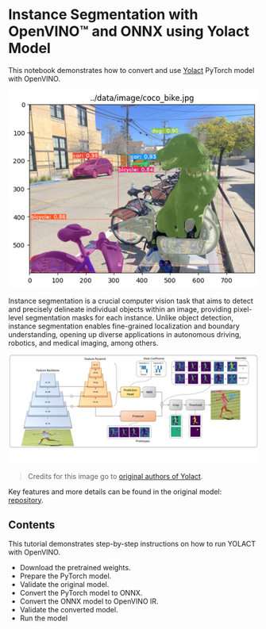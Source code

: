 
# Instance Segmentation with OpenVINO™ and ONNX using Yolact Model 

This notebook demonstrates how to convert and use [Yolact](https://github.com/dbolya/yolact) PyTorch model 
with OpenVINO.



![Inference example](../data/image/coco_bike_yolact.png)


Instance segmentation is a crucial computer vision task that aims to detect and precisely delineate individual objects within an image, providing pixel-level segmentation masks for each instance. Unlike object detection, instance segmentation enables fine-grained localization and boundary understanding, opening up diverse applications in autonomous driving, robotics, and medical imaging, among others.


![Yolact diagram](https://raw.githubusercontent.com/Abdullah-Elkasaby/238-yolact-image-segmentation/one-notebook-version/model_diagram.png)
> Credits for this image go to [original authors of Yolact](https://arxiv.org/abs/1904.02689).


Key features and more details can be found in the original model:
[repository](https://github.com/dbolya/yolact).

## Contents


This tutorial demonstrates step-by-step instructions on how to run YOLACT with OpenVINO. 


* Download the pretrained weights.
* Prepare the PyTorch model.
* Validate the original model.
* Convert the PyTorch model to ONNX.
* Convert the ONNX model to OpenVINO IR.
* Validate the converted model.
* Run the model 

